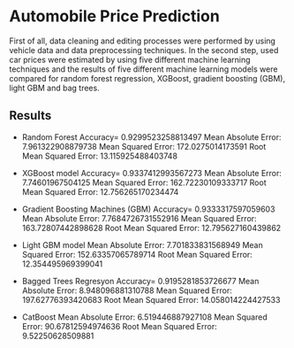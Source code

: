 # Automobile Price Prediction
First of all, data cleaning and editing processes were performed by using vehicle data and data preprocessing techniques. In the second step, used car prices were estimated by using five different machine learning techniques and the results of five different machine learning models were compared for random forest regression, XGBoost, gradient boosting (GBM), light GBM and bag trees.
## Results
- Random Forest
 Accuracy= 0.9299523258813497
 Mean Absolute Error: 7.961322908879738
 Mean Squared Error: 172.0275014173591
 Root Mean Squared Error: 13.115925488403748
- XGBoost model
 Accuracy= 0.9337412993567273
 Mean Absolute Error: 7.74601967504125
Mean Squared Error: 162.72230109333717
Root Mean Squared Error: 12.756265170234474
- Gradient Boosting Machines (GBM)
Accuracy= 0.9333317597059603
Mean Absolute Error: 7.7684726731552916
Mean Squared Error: 163.72807442898628
Root Mean Squared Error: 12.795627160439862
- Light GBM model
Mean Absolute Error: 7.701833831568949
Mean Squared Error: 152.63357065789714
Root Mean Squared Error: 12.354495969399041

- Bagged Trees Regresyon
Accuracy= 0.9195281853726677
Mean Absolute Error: 8.948096881310788
Mean Squared Error: 197.62776393420683
Root Mean Squared Error: 14.058014224427533

- CatBoost
Mean Absolute Error: 6.519446887927108
Mean Squared Error: 90.67812594974636
Root Mean Squared Error: 9.52250628509881
